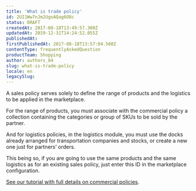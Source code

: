 ```yaml
---
title: 'What is trade policy'
id: 2UI1Ww7nJm2UgoAQag6O8c
status: DRAFT
createdAt: 2017-08-18T13:49:57.300Z
updatedAt: 2019-12-31T14:24:52.055Z
publishedAt: 
firstPublishedAt: 2017-08-18T13:57:04.560Z
contentType: frequentlyAskedQuestion
productTeam: Shopping
author: authors_84
slug: what-is-trade-policy
locale: en
legacySlug: 
---
```


A sales policy serves solely to define the range of products and the logistics to be applied in the marketplace.

For the range of products, you must associate with the commercial policy a collection containing the categories or group of SKUs to be sold by the partner.

And for logistics policies, in the logistics module, you must use the docks already arranged for transportation companies and stocks, or create a new one just for partners’ orders.

This being so, if you are going to use the same products and the same logistics as for an existing sales policy, just enter this ID in the marketplace configuration.

[See our tutorial with full details on commercial policies](http://help.vtex.com/tutorial/configurando-a-politica-comercial-para-marketplace/ "See our tutorial with full details on commercial policies").
